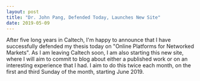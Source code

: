 ```yaml
---
layout: post
title: "Dr. John Pang, Defended Today, Launches New Site"
date: 2019-05-09
---
```


After five long years in Caltech, I'm happy to announce that I have successfully defended my thesis today on "Online Platforms for Networked Markets". As I am leaving Caltech soon, I am also starting this new site, where I will aim to commit to blog about either a published work or on an interesting experience that I had. I aim to do this twice each month, on the first and third Sunday of the month, starting June 2019. 
